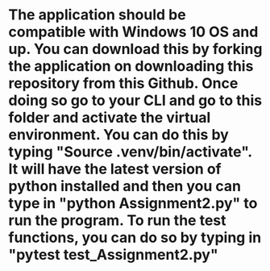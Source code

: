 # The application should be compatible with Windows 10 OS and up. You can download this by forking the application on downloading this repository from this Github. Once doing so go to your CLI and go to this folder and activate the virtual environment. You can do this by typing "Source .venv/bin/activate". It will have the latest version of python installed and then you can type in "python Assignment2.py" to run the program. To run the test functions, you can do so by typing in "pytest test_Assignment2.py"
